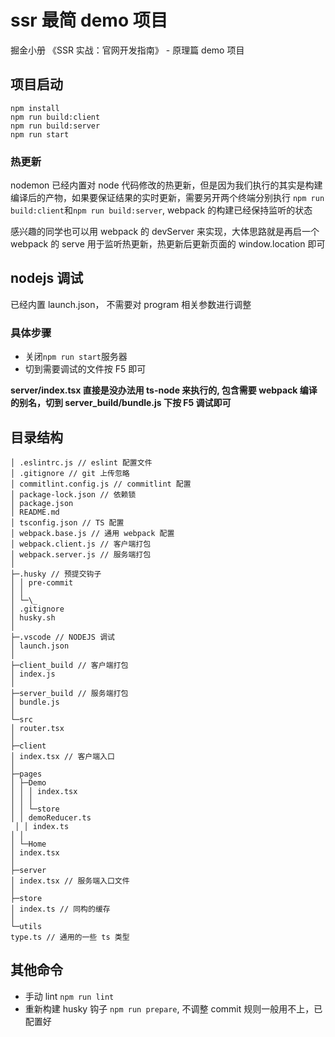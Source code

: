 # ssr 最简 demo 项目

掘金小册 《SSR 实战：官网开发指南》 - 原理篇 demo 项目

## 项目启动

```
npm install
npm run build:client
npm run build:server
npm run start
```

### 热更新

nodemon 已经内置对 node 代码修改的热更新，但是因为我们执行的其实是构建编译后的产物，如果要保证结果的实时更新，需要另开两个终端分别执行
`npm run build:client`和`npm run build:server`, webpack 的构建已经保持监听的状态

感兴趣的同学也可以用 webpack 的 devServer 来实现，大体思路就是再启一个 webpack 的 serve 用于监听热更新，热更新后更新页面的 window.location 即可

## nodejs 调试

已经内置 launch.json， 不需要对 program 相关参数进行调整

### 具体步骤

- 关闭`npm run start`服务器
- 切到需要调试的文件按 F5 即可

**server/index.tsx 直接是没办法用 ts-node 来执行的, 包含需要 webpack 编译的别名，切到 server_build/bundle.js 下按 F5 调试即可**

## 目录结构

```
│ .eslintrc.js // eslint 配置文件
│ .gitignore // git 上传忽略
│ commitlint.config.js // commitlint 配置
│ package-lock.json // 依赖锁
│ package.json
│ README.md
│ tsconfig.json // TS 配置
│ webpack.base.js // 通用 webpack 配置
│ webpack.client.js // 客户端打包
│ webpack.server.js // 服务端打包
│
├─.husky // 预提交钩子
│ │ pre-commit
│ │
│ └─\_
│ .gitignore
│ husky.sh
│
├─.vscode // NODEJS 调试
│ launch.json
│
├─client_build // 客户端打包
│ index.js
│
├─server_build // 服务端打包
│ bundle.js
│
└─src
│ router.tsx
│
├─client
│ index.tsx // 客户端入口
│
├─pages
│ ├─Demo
│ │ │ index.tsx
│ │ │
│ │ └─store
│ │ demoReducer.ts  
 │ │ index.ts
│ │
│ └─Home
│ index.tsx
│
├─server
│ index.tsx // 服务端入口文件
│
├─store
│ index.ts // 同构的缓存
│
└─utils
type.ts // 通用的一些 ts 类型
```

## 其他命令

- 手动 lint `npm run lint`
- 重新构建 husky 钩子 `npm run prepare`, 不调整 commit 规则一般用不上，已配置好
